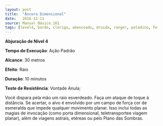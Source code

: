 ```yaml
---
layout: post
title:  "Âncora Dimensional"
date:   2016-11-11
source: Manual Básico.161
tags: [level4, bardo, clerigo, abencoado, druida, ranger, paladino, feiticeiro, mago, abjuracao, padrao, metros, raio, minutos, vontade, anula]
---
```


**Abjuração de Nível 4**

**Tempo de Execução**: Ação Padrão

**Alcance**: 30 metros

**Efeito**: Raio

**Duração**: 10 minutos

**Teste de Resistência**: Vontade Anula;

Você dispara pela mão um raio esverdeado. Faça um ataque de toque à distância. Se acertar, o alvo é envolvido por um campo de força cor de esmeralda que impede qualquer movimento planar. 
Isso inclui todas as magias de invocação (como porta dimensional, teletransportee viagem planar), além de viagens astrais, etéreas ou pelo Plano das Sombras.
